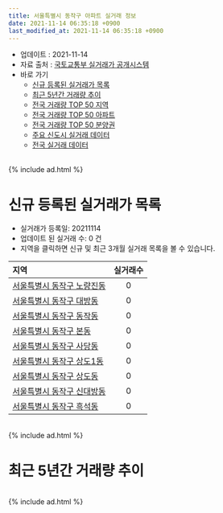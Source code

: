 ```yaml
---
title: 서울특별시 동작구 아파트 실거래 정보
date: 2021-11-14 06:35:18 +0900
last_modified_at: 2021-11-14 06:35:18 +0900
---
```


* 업데이트 : 2021-11-14
* 자료 출처 : [국토교통부 실거래가 공개시스템](http://rt.molit.go.kr)
* 바로 가기
    * [신규 등록된 실거래가 목록](#신규-등록된-실거래가-목록)
    * [최근 5년간 거래량 추이](#최근-5년간-거래량-추이)
    * [전국 거래량 TOP 50 지역](https://inasie.github.io/apt-trade-info/최근-3개월-전국에서-가장-거래가-많이-발생한-지역)
    * [전국 거래량 TOP 50 아파트](https://inasie.github.io/apt-trade-info/최근-3개월-전국에서-가장-거래가-많이-발생한-아파트)
    * [전국 거래량 TOP 50 분양권](https://inasie.github.io/apt-trade-info/최근-3개월-전국에서-가장-거래가-많이-발생한-분양권)
    * [주요 신도시 실거래 데이터](https://inasie.github.io/apt-trade-info/주요-신도시)
    * [전국 실거래 데이터](https://inasie.github.io/apt-trade-info/전국)

<br>
{% include ad.html %}
<br>

# 신규 등록된 실거래가 목록
* 실거래가 등록일: 20211114
* 업데이트 된 실거래 수: 0 건
* 지역을 클릭하면 신규 및 최근 3개월 실거래 목록을 볼 수 있습니다.


|지역|실거래수|
|:---|:---:|
|[서울특별시 동작구 노량진동](https://inasie.github.io/apt-trade-info/서울특별시-동작구-노량진동)|0|
|[서울특별시 동작구 대방동](https://inasie.github.io/apt-trade-info/서울특별시-동작구-대방동)|0|
|[서울특별시 동작구 동작동](https://inasie.github.io/apt-trade-info/서울특별시-동작구-동작동)|0|
|[서울특별시 동작구 본동](https://inasie.github.io/apt-trade-info/서울특별시-동작구-본동)|0|
|[서울특별시 동작구 사당동](https://inasie.github.io/apt-trade-info/서울특별시-동작구-사당동)|0|
|[서울특별시 동작구 상도1동](https://inasie.github.io/apt-trade-info/서울특별시-동작구-상도1동)|0|
|[서울특별시 동작구 상도동](https://inasie.github.io/apt-trade-info/서울특별시-동작구-상도동)|0|
|[서울특별시 동작구 신대방동](https://inasie.github.io/apt-trade-info/서울특별시-동작구-신대방동)|0|
|[서울특별시 동작구 흑석동](https://inasie.github.io/apt-trade-info/서울특별시-동작구-흑석동)|0|


<br>
{% include ad.html %}
<br>

# 최근 5년간 거래량 추이


<div style="width:100%;">
    <canvas id="deal_progress" height="200"></canvas>
</div>

<script>
new Chart(document.getElementById("deal_progress"), {
    type: 'line',
    data: {
        labels: ['201611','201612','201701','201702','201703','201704','201705','201706','201707','201708','201709','201710','201711','201712','201801','201802','201803','201804','201805','201806','201807','201808','201809','201810','201811','201812','201901','201902','201903','201904','201905','201906','201907','201908','201909','201910','201911','201912','202001','202002','202003','202004','202005','202006','202007','202008','202009','202010','202011','202012','202101','202102','202103','202104','202105','202106','202107','202108','202109','202110','202111'],
        datasets: [{
            label: '매매',
            pointRadius: 1,
            data: [236, 150, 139, 229, 330, 383, 548, 500, 571, 188, 265, 269, 311, 373, 542, 335, 299, 150, 175, 202, 287, 474, 152, 74, 42, 33, 48, 32, 45, 86, 128, 243, 380, 233, 243, 437, 532, 316, 214, 283, 125, 55, 154, 560, 522, 225, 152, 155, 216, 297, 203, 119, 117, 216, 298, 158, 159, 146, 103, 54, 2],
            borderColor: "rgba(255, 201, 14, 1)",
            backgroundColor: "rgba(255, 201, 14, 0.5)",
            fill: false,
            lineTension: 0
        },{
            label: '전월세',
            pointRadius: 1,
            data: [433, 598, 485, 588, 495, 428, 384, 474, 454, 424, 463, 392, 430, 472, 521, 504, 599, 427, 455, 494, 468, 492, 498, 524, 418, 612, 591, 533, 485, 383, 363, 377, 386, 394, 324, 462, 399, 501, 764, 587, 401, 401, 442, 441, 547, 456, 358, 465, 532, 509, 536, 488, 520, 793, 997, 616, 466, 541, 385, 316, 71],
            borderColor: "rgba(0, 141, 185, 1)",
            backgroundColor: "rgba(0, 141, 185, 0.5)",
            fill: false,
            lineTension: 0
        }
        ]
    },
    options: {
        responsive: true,
        title: {
            display: false
        },
        tooltips: {
            mode: 'index',
            intersect: false
        },
        hover: {
            mode: 'nearest',
            intersect: true
        },
        scales: {
            xAxes: [{
                display: true,
                scaleLabel: {
                    display: true,
                    labelString: '년/월'
                }
            }],
            yAxes: [{
                display: true,
                ticks: {
                    suggestedMin: 0,
                },
                scaleLabel: {
                    display: true,
                    labelString: '실거래 수'
                }
            }]
        }
    }
});

</script>


<br>
{% include ad.html %}
<br>

